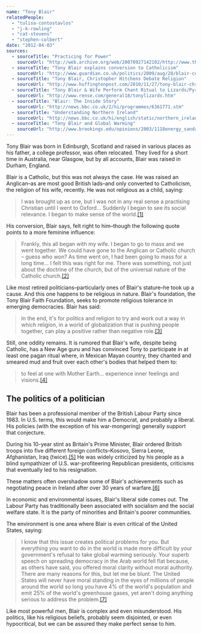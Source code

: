 ```yaml
---
name: "Tony Blair"
relatedPeople:
  - "tulisa-contostavlos"
  - "j-k-rowling"
  - "cat-stevens"
  - "stephen-colbert"
date: "2012-04-03"
sources:
  - sourceTitle: "Practicing for Power"
    sourceUrl: "http://web.archive.org/web/20070927142102/http://www.thirdway.org.uk/past/showpage.asp?page=43"
  - sourceTitle: "Tony Blair explains conversion to Catholicism"
    sourceUrl: "http://www.guardian.co.uk/politics/2009/aug/28/blair-conversion-catholicism"
  - sourceTitle: "Tony Blair, Christopher Hitchens Debate Religion"
    sourceUrl: "http://www.huffingtonpost.com/2010/11/27/tony-blair-christopher-hi_n_788717.html"
  - sourceTitle: "Tony Blair & Wife Perform Chant Ritual to Lizards/Pyramids In Mexico"
    sourceUrl: "http://www.rense.com/general18/tonylizards.htm"
  - sourceTitle: "Blair: The Inside Story"
    sourceUrl: "http://news.bbc.co.uk/2/hi/programmes/6361771.stm"
  - sourceTitle: "Understanding Northern Ireland"
    sourceUrl: "http://news.bbc.co.uk/hi/english/static/northern_ireland/understanding/events/good_friday.stm"
  - sourceTitle: "Tony Blair and Global Warming"
    sourceUrl: "http://www.brookings.edu/opinions/2003/1118energy_sandalow.aspx"
---
```


Tony Blair was born in Edinburgh, Scotland and raised in various places as his father, a college professor, was often relocated. They lived for a short time in Australia, near Glasgow, but by all accounts, Blair was raised in Durham, England.

Blair is a Catholic, but this was not always the case. He was raised an Anglican–as are most good British lads–and only converted to Catholicism, the religion of his wife, recently. He was not religious as a child, saying:

>I was brought up as one, but I was not in any real sense a practising Christian until I went to Oxford… Suddenly I began to see its social relevance. I began to make sense of the world.<a class="source-citation" href="#http://web.archive.org/web/20070927142102/http://www.thirdway.org.uk/past/showpage.asp?page=43" title="Practicing for Power">[1]</a>

His conversion, Blair says, felt right to him–though the following quote points to a more feminine influence:

>Frankly, this all began with my wife. I began to go to mass and we went together. We could have gone to the Anglican or Catholic church – guess who won? As time went on, I had been going to mass for a long time… I felt this was right for me. There was something, not just about the doctrine of the church, but of the universal nature of the Catholic church.<a class="source-citation" href="#http://www.guardian.co.uk/politics/2009/aug/28/blair-conversion-catholicism" title="Tony Blair explains conversion to Catholicism">[2]</a>

Like most retired politicians–particularly ones of Blair's stature–he took up a cause. And this one happens to be religious in nature. Blair's foundation, the Tony Blair Faith Foundation, seeks to promote religious tolerance in emerging democracies. Blair has said:

>In the end, it's for politics and religion to try and work out a way in which religion, in a world of globalization that is pushing people together, can play a positive rather than negative role.<a class="source-citation" href="#http://www.huffingtonpost.com/2010/11/27/tony-blair-christopher-hi_n_788717.html" title="Tony Blair, Christopher Hitchens Debate Religion">[3]</a>

Still, one oddity remains. It is rumored that Blair's wife, despite being Catholic, has a New Age guru and has convinced Tony to participate in at least one pagan ritual where, in Mexican Mayan country, they chanted and smeared mud and fruit over each other's bodies that helped them to:

>to feel at one with Mother Earth… experience inner feelings and visions.<a class="source-citation" href="#http://www.rense.com/general18/tonylizards.htm" title="Tony Blair &amp; Wife Perform Chant Ritual to Lizards/Pyramids In Mexico">[4]</a>

## The politics of a politician

Blair has been a professional member of the British Labour Party since 1983. In U.S. terms, this would make him a Democrat, and probably a liberal. His policies (with the exception of his war-mongering) generally support that conjecture.

During his 10-year stint as Britain's Prime Minister, Blair ordered British troops into five different foreign conflicts–Kosovo, Sierra Leone, Afghanistan, Iraq (twice).<a class="source-citation" href="#http://news.bbc.co.uk/2/hi/programmes/6361771.stm" title="Blair: The Inside Story">[5]</a> He was widely criticized by his people as a blind sympathizer of U.S. war-profiteering Republican presidents, criticisms that eventually led to his resignation.

These matters often overshadow some of Blair's achievements such as negotiating peace in Ireland after over 30 years of warfare.<a class="source-citation" href="#http://news.bbc.co.uk/hi/english/static/northern_ireland/understanding/events/good_friday.stm" title="Understanding Northern Ireland">[6]</a>

In economic and environmental issues, Blair's liberal side comes out. The Labour Party has traditionally been associated with socialism and the social welfare state. It is the party of minorities and Britain's poorer communities.

The environment is one area where Blair is even critical of the United States, saying:

>I know that this issue creates political problems for you. But everything you want to do in the world is made more difficult by your government's refusal to take global warming seriously. Your superb speech on spreading democracy in the Arab world fell flat because, as others have said, you offered moral clarity without moral authority. There are many reasons for this, but let me be blunt. The United States will never have moral standing in the eyes of millions of people around the world so long you have 4% of the world's population and emit 25% of the world's greenhouse gases, yet aren't doing anything serious to address the problem.<a class="source-citation" href="#http://www.brookings.edu/opinions/2003/1118energy_sandalow.aspx" title="Tony Blair and Global Warming">[7]</a>

Like most powerful men, Blair is complex and even misunderstood. His politics, like his religious beliefs, probably seem disjointed, or even hypocritical, but we can be assured they make perfect sense to him.